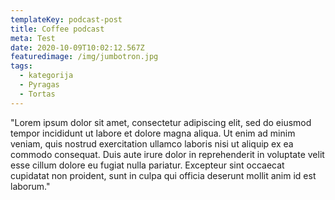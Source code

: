 ```yaml
---
templateKey: podcast-post
title: Coffee podcast
meta: Test
date: 2020-10-09T10:02:12.567Z
featuredimage: /img/jumbotron.jpg
tags:
  - kategorija
  - Pyragas
  - Tortas
---
```

"Lorem ipsum dolor sit amet, consectetur adipiscing elit, sed do eiusmod tempor incididunt ut labore et dolore magna aliqua. Ut enim ad minim veniam, quis nostrud exercitation ullamco laboris nisi ut aliquip ex ea commodo consequat. Duis aute irure dolor in reprehenderit in voluptate velit esse cillum dolore eu fugiat nulla pariatur. Excepteur sint occaecat cupidatat non proident, sunt in culpa qui officia deserunt mollit anim id est laborum."